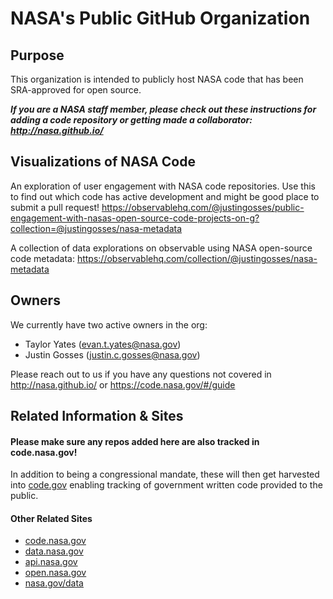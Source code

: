 # NASA's Public GitHub Organization

## Purpose
This organization is intended to publicly host NASA code that has been SRA-approved for open source. 

<b><i>If you are a NASA staff member, please check out these instructions for adding a code repository or getting made a collaborator: http://nasa.github.io/</i></b>

## Visualizations of NASA Code
An exploration of user engagement with NASA code repositories. Use this to find out which code has active development and might be good place to submit a pull request! https://observablehq.com/@justingosses/public-engagement-with-nasas-open-source-code-projects-on-g?collection=@justingosses/nasa-metadata

A collection of data explorations on observable using NASA open-source code metadata: https://observablehq.com/collection/@justingosses/nasa-metadata

## Owners
We currently have two active owners in the org:
+ Taylor Yates (evan.t.yates@nasa.gov)
+ Justin Gosses (justin.c.gosses@nasa.gov)

Please reach out to us if you have any questions not covered in http://nasa.github.io/ or https://code.nasa.gov/#/guide

## Related Information & Sites

#### Please make sure any repos added here are also tracked in code.nasa.gov! 
In addition to being a congressional mandate, these will then get harvested into [code.gov](https://code.gov/) enabling tracking of government written code provided to the public. 

#### Other Related Sites
- [code.nasa.gov](https://code.nasa.gov)
- [data.nasa.gov](https://data.nasa.gov)
- [api.nasa.gov](https://api.nasa.gov)
- [open.nasa.gov](https://open.nasa.gov)
- [nasa.gov/data](https://nasa.gov/data)

